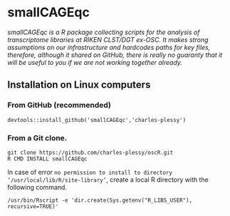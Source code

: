 smallCAGEqc
===========

_smallCAGEqc is a R package collecting scripts for the analysis of transcriptome
libraries at RIKEN CLST/DGT ex-OSC.  It makes strong assumptions on our
infrastructure and hardcodes paths for key files, therefore, although it
shared on GitHub, there is really no guaranty that it will be useful to
you if we are not working together already._


Installation on Linux computers
-------------------------------

### From GitHub (recommended)

```
devtools::install_github('smallCAGEqc','charles-plessy')
```


### From a Git clone.

```
git clone https://github.com/charles-plessy/oscR.git
R CMD INSTALL smallCAGEqc
```

In case of error `no permission to install to directory
‘/usr/local/lib/R/site-library’`, create a local R directory with the following
command.

```
/usr/bin/Rscript -e 'dir.create(Sys.getenv("R_LIBS_USER"), recursive=TRUE)'
````
